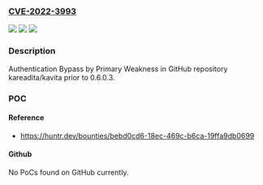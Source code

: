 ### [CVE-2022-3993](https://cve.mitre.org/cgi-bin/cvename.cgi?name=CVE-2022-3993)
![](https://img.shields.io/static/v1?label=Product&message=kareadita%2Fkavita&color=blue)
![](https://img.shields.io/static/v1?label=Version&message=n%2Fa&color=blue)
![](https://img.shields.io/static/v1?label=Vulnerability&message=CWE-305%20Authentication%20Bypass%20by%20Primary%20Weakness&color=brighgreen)

### Description

Authentication Bypass by Primary Weakness in GitHub repository kareadita/kavita prior to 0.6.0.3.

### POC

#### Reference
- https://huntr.dev/bounties/bebd0cd6-18ec-469c-b6ca-19ffa9db0699

#### Github
No PoCs found on GitHub currently.

